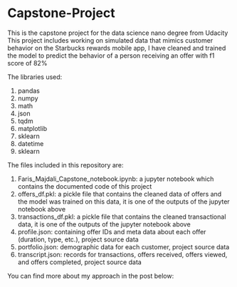 # Capstone-Project
This is the capstone project for the data science nano degree from Udacity
This project includes working on simulated data that mimics customer behavior on the Starbucks rewards mobile app, 
I have cleaned and trained the model to predict the behavior of a person receiving an offer with f1 score of 82%

The libraries used:
1. pandas
2. numpy
3. math
4. json
5. tqdm
6. matplotlib
6. sklearn
7. datetime
8. sklearn

The files included in this repository are:
1. Faris_Majdali_Capstone_notebook.ipynb: a jupyter notebook which contains the documented code of this project
2. offers_df.pkl: a pickle file that contains the cleaned data of offers and the model was trained on this data, it is one of the outputs of the jupyter notebook above
3. transactions_df.pkl: a pickle file that contains the cleaned transactional data, it is one of the outputs of the jupyter notebook above
4. profile.json: containing offer IDs and meta data about each offer (duration, type, etc.), project source data
5. portfolio.json: demographic data for each customer, project source data
6. transcript.json: records for transactions, offers received, offers viewed, and offers completed, project source data

You can find more about my approach in the post below:
